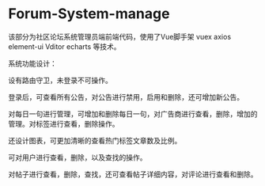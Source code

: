 # Forum-System-manage     

该部分为社区论坛系统管理员端前端代码，使用了Vue脚手架 vuex axios element-ui Vditor echarts 等技术。


系统功能设计：

设有路由守卫，未登录不可操作。

登录后，可查看所有公告，对公告进行禁用，启用和删除，还可增加新公告。

对每日一句进行管理，可增加和删除每日一句，对广告商进行查看，删除，增加的管理。对标签进行查看，删除操作。

还设计图表，可更加清晰的查看热门标签文章数及比例。

可对用户进行查看，删除，以及查找的操作。

对帖子进行查看，删除，查找，还可查看帖子详细内容，对评论进行查看和删除。
